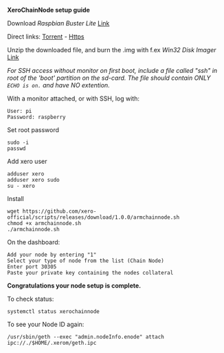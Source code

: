 
**XeroChainNode setup guide**

Download *Raspbian Buster Lite* [Link](https://www.raspberrypi.org/downloads/raspbian/)

Direct links:
[Torrent](https://downloads.raspberrypi.org/raspbian_lite_latest.torrent) - [Https](https://downloads.raspberrypi.org/raspbian_lite_latest)

Unzip the downloaded file, and burn the .img with f.ex _Win32 Disk Imager_ [Link](https://sourceforge.net/projects/win32diskimager/)

_For SSH access without monitor on first boot, include a file called "ssh" in root of the 'boot' partition on the sd-card. The file should contain ONLY `ECHO is on.` and have NO extention._

With a monitor attached, or with SSH, log with:

	User: pi
	Password: raspberry

Set root password

	sudo -i
	passwd
	

Add xero user

	adduser xero
	adduser xero sudo
	su - xero

Install 

	wget https://github.com/xero-official/scripts/releases/download/1.0.0/armchainnode.sh
	chmod +x armchainnode.sh
	./armchainnode.sh

On the dashboard:

	Add your node by entering "1"
	Select your type of node from the list (Chain Node) 
	Enter port 30305
	Paste your private key containing the nodes collateral
**Congratulations your node setup is complete.**


To check status:

`systemctl status xerochainnode`

To see your Node ID again:

`/usr/sbin/geth --exec "admin.nodeInfo.enode" attach ipc://./$HOME/.xerom/geth.ipc`

